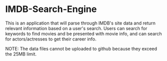 # IMDB-Search-Engine
This is an application that will parse through IMDB's site data and return relevant information based on a user's search.  Users can search for keywords to find movies and be presented with movie info, and can search for actors/actresses to get their career info.

NOTE: The data files cannot be uploaded to github because they exceed the 25MB limit.
